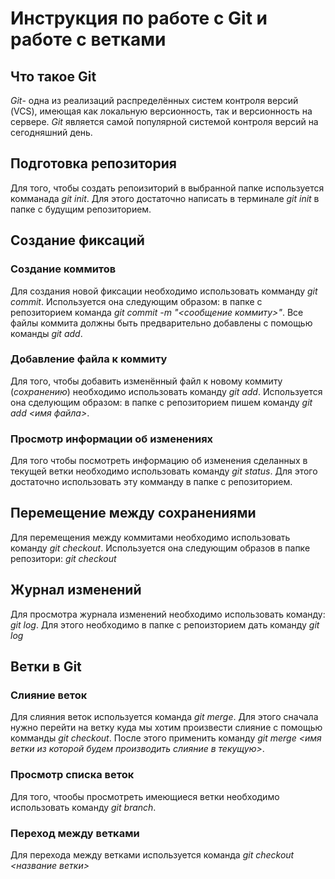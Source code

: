 # Инструкция по работе с Git и работе с ветками

## Что такое Git

*Git*- одна из реализаций распределённых систем контроля версий (VCS), имеющая как локальную версионность, так и версионность на сервере. *Git* является самой популярной системой контроля версий на сегодняшний день.  

## Подготовка репозитория

Для того, чтобы создать репоизиторий в выбранной папке используется комманада *git init*.
Для этого достаточно написать в терминале *git init* в папке с будущим репозиторием.

## Создание фиксаций

### Создание коммитов

Для создания новой фиксации необходимо использовать комманду *git commit*. Используется она следующим образом: в папке с репозиторием    команда *git commit -m "<сообщение коммиту>"*.
Все файлы коммита должны быть предварительно добавлены с помощью команды *git add*.


### Добавление файла к коммиту

Для того, чтобы добавить изменённый файл к новому коммиту (*сохранению*) необходимо использовать команду *git add*. Используется она сделующим образом: в папке с репозиторием пишем команду *git add <имя файла>*.  

### Просмотр информации об изменениях

Для того чтобы посмотреть информацию об изменения сделанных в текущей ветки необходимо использовать команду *git status*. Для этого достаточно использовать эту комманду в папке с репозиторием.

## Перемещение между сохранениями

Для перемещения между коммитами необходимо использовать команду *git checkout*. Используется она следующим образов в папке репозитори: *git checkout <ID numder>*

## Журнал изменений

Для просмотра журнала изменений необходимо использовать команду: *git log*. Для этого необходимо в папке с репоизторием дать команду *git log*

## Ветки в Git

### Слияние веток

Для слияния веток используется команда *git merge*. Для этого сначала нужно перейти на ветку куда мы хотим произвести слияние с помощью комманды *git checkout*. После этого применить команду *git merge <имя ветки из которой будем производить слияние в текущую>*.

### Просмотр списка веток

Для того, чтообы просмотреть имеющиеся ветки необходимо использовать команду *git branch*.

### Переход между ветками
  
Для перехода между ветками используется команда *git checkout <название ветки>*
  
